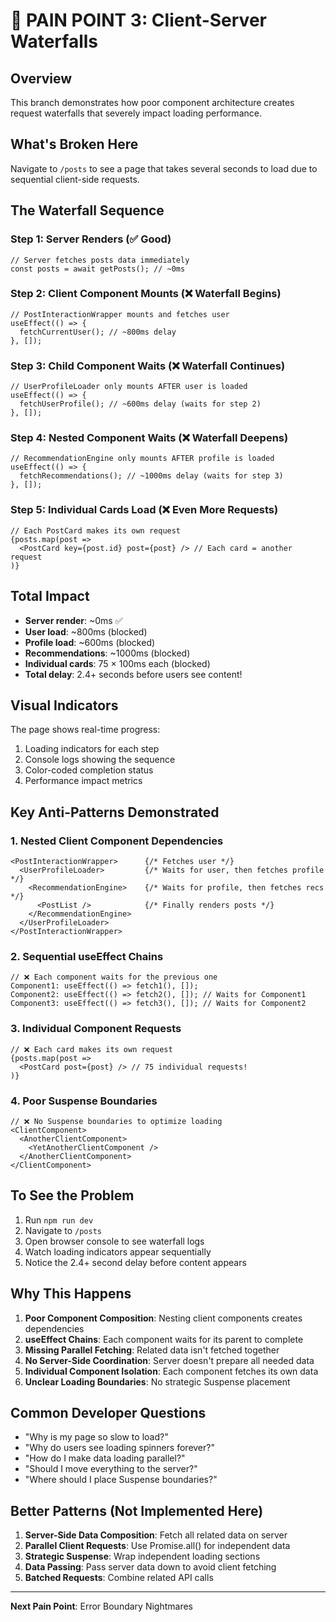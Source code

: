 # 🌊 PAIN POINT 3: Client-Server Waterfalls

## Overview
This branch demonstrates how poor component architecture creates request waterfalls that severely impact loading performance.

## What's Broken Here
Navigate to `/posts` to see a page that takes several seconds to load due to sequential client-side requests.

## The Waterfall Sequence

### Step 1: Server Renders (✅ Good)
```tsx
// Server fetches posts data immediately
const posts = await getPosts(); // ~0ms
```

### Step 2: Client Component Mounts (❌ Waterfall Begins)
```tsx
// PostInteractionWrapper mounts and fetches user
useEffect(() => {
  fetchCurrentUser(); // ~800ms delay
}, []);
```

### Step 3: Child Component Waits (❌ Waterfall Continues)
```tsx
// UserProfileLoader only mounts AFTER user is loaded
useEffect(() => {
  fetchUserProfile(); // ~600ms delay (waits for step 2)
}, []);
```

### Step 4: Nested Component Waits (❌ Waterfall Deepens)
```tsx
// RecommendationEngine only mounts AFTER profile is loaded
useEffect(() => {
  fetchRecommendations(); // ~1000ms delay (waits for step 3)
}, []);
```

### Step 5: Individual Cards Load (❌ Even More Requests)
```tsx
// Each PostCard makes its own request
{posts.map(post => 
  <PostCard key={post.id} post={post} /> // Each card = another request
)}
```

## Total Impact
- **Server render**: ~0ms ✅
- **User load**: ~800ms (blocked)
- **Profile load**: ~600ms (blocked)
- **Recommendations**: ~1000ms (blocked)
- **Individual cards**: 75 × 100ms each (blocked)
- **Total delay**: 2.4+ seconds before users see content!

## Visual Indicators

The page shows real-time progress:
1. Loading indicators for each step
2. Console logs showing the sequence
3. Color-coded completion status
4. Performance impact metrics

## Key Anti-Patterns Demonstrated

### 1. **Nested Client Component Dependencies**
```tsx
<PostInteractionWrapper>      {/* Fetches user */}
  <UserProfileLoader>         {/* Waits for user, then fetches profile */}
    <RecommendationEngine>    {/* Waits for profile, then fetches recs */}
      <PostList />            {/* Finally renders posts */}
    </RecommendationEngine>
  </UserProfileLoader>
</PostInteractionWrapper>
```

### 2. **Sequential useEffect Chains**
```tsx
// ❌ Each component waits for the previous one
Component1: useEffect(() => fetch1(), []);
Component2: useEffect(() => fetch2(), []); // Waits for Component1
Component3: useEffect(() => fetch3(), []); // Waits for Component2
```

### 3. **Individual Component Requests**
```tsx
// ❌ Each card makes its own request
{posts.map(post => 
  <PostCard post={post} /> // 75 individual requests!
)}
```

### 4. **Poor Suspense Boundaries**
```tsx
// ❌ No Suspense boundaries to optimize loading
<ClientComponent>
  <AnotherClientComponent>
    <YetAnotherClientComponent />
  </AnotherClientComponent>
</ClientComponent>
```

## To See the Problem

1. Run `npm run dev`
2. Navigate to `/posts`
3. Open browser console to see waterfall logs
4. Watch loading indicators appear sequentially
5. Notice the 2.4+ second delay before content appears

## Why This Happens

1. **Poor Component Composition**: Nesting client components creates dependencies
2. **useEffect Chains**: Each component waits for its parent to complete
3. **Missing Parallel Fetching**: Related data isn't fetched together
4. **No Server-Side Coordination**: Server doesn't prepare all needed data
5. **Individual Component Isolation**: Each component fetches its own data
6. **Unclear Loading Boundaries**: No strategic Suspense placement

## Common Developer Questions

- "Why is my page so slow to load?"
- "Why do users see loading spinners forever?"
- "How do I make data loading parallel?"
- "Should I move everything to the server?"
- "Where should I place Suspense boundaries?"

## Better Patterns (Not Implemented Here)

1. **Server-Side Data Composition**: Fetch all related data on server
2. **Parallel Client Requests**: Use Promise.all() for independent data
3. **Strategic Suspense**: Wrap independent loading sections
4. **Data Passing**: Pass server data down to avoid client fetching
5. **Batched Requests**: Combine related API calls

---

**Next Pain Point**: Error Boundary Nightmares